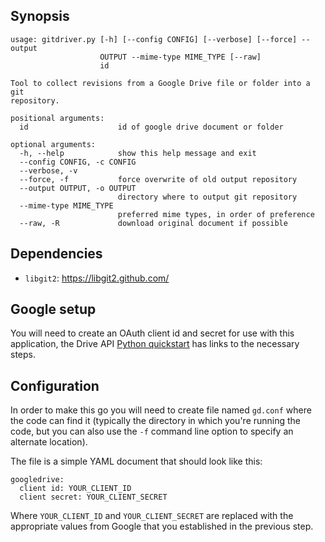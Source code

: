 ## Synopsis

```
usage: gitdriver.py [-h] [--config CONFIG] [--verbose] [--force] --output
                    OUTPUT --mime-type MIME_TYPE [--raw]
                    id

Tool to collect revisions from a Google Drive file or folder into a git
repository.

positional arguments:
  id                    id of google drive document or folder

optional arguments:
  -h, --help            show this help message and exit
  --config CONFIG, -c CONFIG
  --verbose, -v
  --force, -f           force overwrite of old output repository
  --output OUTPUT, -o OUTPUT
                        directory where to output git repository
  --mime-type MIME_TYPE
                        preferred mime types, in order of preference
  --raw, -R             download original document if possible
```

## Dependencies

- `libgit2`: https://libgit2.github.com/

## Google setup

You will need to create an OAuth client id and secret for use with
this application, the Drive API [Python quickstart][] has links to the
necessary steps.

[python quickstart]: https://developers.google.com/drive/v3/web/quickstart/python

## Configuration

In order to make this go you will need to create file named `gd.conf`
where the code can find it (typically the directory in which you're
running the code, but you can also use the `-f` command line option to
specify an alternate location).

The file is a simple YAML document that should look like this:

```
googledrive:
  client id: YOUR_CLIENT_ID
  client secret: YOUR_CLIENT_SECRET
```

Where `YOUR_CLIENT_ID` and `YOUR_CLIENT_SECRET` are replaced with the
appropriate values from Google that you established in the previous
step.
